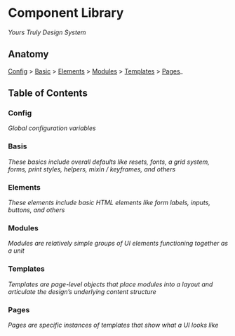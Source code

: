 # Component Library

*Yours Truly Design System*

## Anatomy

[Config](config) > [Basic](base) > [Elements](elements) > [Modules](modules) > [Templates](templates) > [Pages](pages)_

## Table of Contents

### Config

*Global configuration variables*

### Basis

*These basics include overall defaults like resets, fonts, a grid system, forms, print styles, helpers, mixin / keyframes, and others*

### Elements

*These elements include basic HTML elements like form labels, inputs, buttons, and others*

### Modules

*Modules are relatively simple groups of UI elements functioning together as a unit*

### Templates

*Templates are page-level objects that place modules into a layout and articulate the design’s underlying content structure*

### Pages

*Pages are specific instances of templates that show what a UI looks like*
